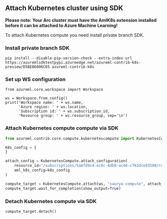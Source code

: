 ## Attach Kubernetes cluster using SDK
**Please note:  Your Arc cluster must have the AmlK8s extension installed before it can be attached to Azure Machine Learning!**

To attach Kubernetes compute you need install private branch SDK.

### Install private branch SDK
```
pip install --disable-pip-version-check --extra-index-url https://azuremlsdktestpypi.azureedge.net/azureml-contrib-k8s-preview/D58E86006C65 azureml-contrib-k8s
```

### Set up WS configuration
```
from azureml.core.workspace import Workspace

ws = Workspace.from_config()
print('Workspace name: ' + ws.name,
      'Azure region: ' + ws.location,
      'Subscription id: ' + ws.subscription_id,
      'Resource group: ' + ws.resource_group, sep='\n')
```      

### Attach Kubernetes compute compute via SDK
```python
from azureml.contrib.core.compute.kubernetescompute import KubernetesCompute

k8s_config = {
}

attach_config = KubernetesCompute.attach_configuration(
    resource_id="/subscriptions/5abfd9c4-ec8c-4db9-acd4-c762dce93508/resourceGroups/aks-eng-rg/providers/Microsoft.Kubernetes/connectedClusters/arcAksE",
    aml_k8s_config=k8s_config
)

compute_target = KubernetesCompute.attach(ws, "saurya-compute", attach_config)
compute_target.wait_for_completion(show_output=True)
```

### Detach Kubernetes compute via SDK
```
compute_target.detach()
```
